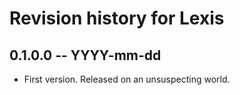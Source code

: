 # Revision history for Lexis

## 0.1.0.0 -- YYYY-mm-dd

* First version. Released on an unsuspecting world.

